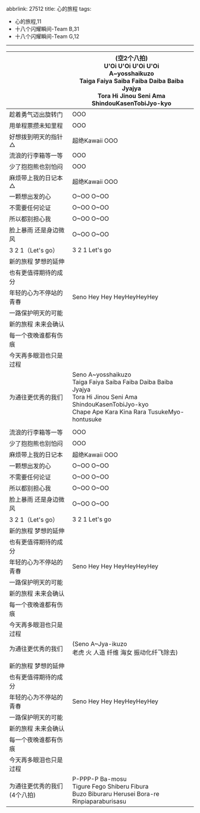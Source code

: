abbrlink: 27512
title: 心的旅程
tags:
  - 心的旅程,11
  - 十八个闪耀瞬间-Team B,31
  - 十八个闪耀瞬间-Team G,12
---
|      |(空2个八拍)<br>U'Oi U'Oi U'Oi U'Oi<br>A~yosshaikuzo<br>Taiga Faiya Saiba Faiba Daiba Baiba Jyajya<br>Tora Hi Jinou Seni Ama ShindouKasenTobiJyo-kyo|
|--|--|
|趁着勇气迈出旋转门|OOO|
|用单程票攒未知里程|OOO|
|好想拨到明天的指针 △|超绝Kawaii OOO|
|流浪的行李箱等一等|OOO|
|少了抱抱熊也别怕闷|OOO|
|麻烦带上我的日记本 △|超绝Kawaii OOO|
|一颗想出发的心|O~OO O~OO|
|不需要任何论证|O~OO O~OO|
|所以都别担心我|O~OO O~OO|
|脸上暴雨 还是身边微风|O~OO O~OO|
|3 2 1（Let's go）|3 2 1 Let's go|
|新的旅程 梦想的延伸|      |
|也有更值得期待的成分|      |
|年轻的心为不停站的青春|Seno Hey Hey HeyHeyHeyHey|
|一路保护明天的可能|      |
|新的旅程 未来会确认|      |
|每一个夜晚谁都有伤痕|      |
|今天再多眼泪也只是过程|      |
|为通往更优秀的我们|Seno A~yosshaikuzo<br>Taiga Faiya Saiba Faiba Daiba Baiba Jyajya<br>Tora Hi Jinou Seni Ama ShindouKasenTobiJyo-kyo<br>Chape Ape Kara Kina Rara TusukeMyo-hontusuke|
|      |      |
|流浪的行李箱等一等|OOO|
|少了抱抱熊也别怕闷|OOO|
|麻烦带上我的日记本|超绝Kawaii OOO|
|一颗想出发的心|O~OO O~OO|
|不需要任何论证|O~OO O~OO|
|所以都别担心我|O~OO O~OO|
|脸上暴雨 还是身边微风|O~OO O~OO|
|3 2 1（Let's go）|3 2 1 Let's go|
|新的旅程 梦想的延伸|      |
|也有更值得期待的成分|      |
|年轻的心为不停站的青春|Seno Hey Hey HeyHeyHeyHey|
|一路保护明天的可能|      |
|新的旅程 未来会确认|      |
|每一个夜晚谁都有伤痕|      |
|今天再多眼泪也只是过程|      |
|为通往更优秀的我们|(Seno A~Jya-ikuzo<br>老虎 火 人造 纤维 海女 振动化纤飞除去)|
|      |      |
|新的旅程 梦想的延伸|      |
|也有更值得期待的成分|      |
|年轻的心为不停站的青春|Seno Hey Hey HeyHeyHeyHey|
|一路保护明天的可能|      |
|新的旅程 未来会确认|      |
|每一个夜晚谁都有伤痕|      |
|今天再多眼泪也只是过程|      |
|为通往更优秀的我们(4个八拍)|P-PPP-P Ba-mosu<br>Tigure Fego Shiberu Fibura<br>Buzo Biburaru Herusei Bora-re<br>Rinpiaparaburisasu|
